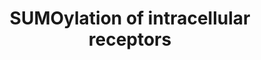 ---
annotations:
- id: PW:0000416
  parent: regulatory pathway
  type: Pathway Ontology
  value: sumoylation pathway
authors:
- ReactomeTeam
- DeSl
description: 'At least 17 nuclear receptors have been discovered to be SUMOylated
  (reviewed in Treuter and Venteclef 2011, Wadosky et al. 2012, Knutson and Lange
  2013). In all but a few cases (notably AR and RORA) SUMOylation causes transcriptional
  repression. Repression by SUMOylation is believed to occur through several mechanisms:
  interference with DNA binding, recruitment of corepressors, retention of corepressors
  at non-target promoters (transrepression), re-localization of nuclear receptors
  within the nucleus, interference with dimerization of receptors, and interference
  (crosstalk) with other post-translational modifications. SUMOylation of receptors
  affects inflammation and disease processes (Anbalagan et al. 2012).  View original
  pathway at [http://www.reactome.org/PathwayBrowser/#DIAGRAM=4090294 Reactome].'
last-edited: 2021-01-25
organisms:
- Homo sapiens
redirect_from:
- /index.php/Pathway:WP4447
- /instance/WP4447
revision: null
schema-jsonld:
- '@context': https://schema.org/
  '@id': https://wikipathways.github.io/pathways/WP4447.html
  '@type': Dataset
  creator:
    '@type': Organization
    name: WikiPathways
  description: 'At least 17 nuclear receptors have been discovered to be SUMOylated
    (reviewed in Treuter and Venteclef 2011, Wadosky et al. 2012, Knutson and Lange
    2013). In all but a few cases (notably AR and RORA) SUMOylation causes transcriptional
    repression. Repression by SUMOylation is believed to occur through several mechanisms:
    interference with DNA binding, recruitment of corepressors, retention of corepressors
    at non-target promoters (transrepression), re-localization of nuclear receptors
    within the nucleus, interference with dimerization of receptors, and interference
    (crosstalk) with other post-translational modifications. SUMOylation of receptors
    affects inflammation and disease processes (Anbalagan et al. 2012).  View original
    pathway at [http://www.reactome.org/PathwayBrowser/#DIAGRAM=4090294 Reactome].'
  keywords:
  - '11DCORST '
  - '22beta-hydroxycholesterol '
  - '24-hydroxycholesterol '
  - 2SUMO1:AR
  - 2SUMO1:NR1H4:chenodeoxycholate
  - 2SUMO1:NR3C1:Glucocorticoid ligand dimer
  - 2SUMO1:NR5A1
  - 2SUMO1:PPARG
  - 2SUMO1:THRA-2
  - 3SUMO1:PGR
  - 3SUMO1:THRB
  - 4SUMO1:NR3C2
  - 5SUMO1:ESR1
  - 'ALDO '
  - AR
  - 'CDCA '
  - 'CORST '
  - 'CORT '
  - ESR1
  - HDAC4
  - 'K119-NR5A1-G97-SUMO1 '
  - 'K132-NR1H4-G97-SUMO1 '
  - 'K146-THRB-G97-SUMO1 '
  - 'K194-NR5A1-G97-SUMO1 '
  - 'K266-ESR1-G97-SUMO1 '
  - 'K268-ESR1-G97-SUMO1 '
  - 'K277-NR3C1-G97-SUMO1 '
  - 'K283-THRA-G97-SUMO1 '
  - 'K293-NR3C1-G97-SUMO1 '
  - 'K299-ESR1-G97-SUMO1 '
  - 'K302-ESR1-G97-SUMO1 '
  - 'K303-ESR1-G97-SUMO1 '
  - 'K386-AR-G97-SUMO1 '
  - 'K388-PGR-G97-SUMO1 '
  - 'K389-THRA-G97-SUMO1 '
  - 'K395-PPARG-G97-SUMO1 '
  - 'K399-NR3C2-G97-SUMO1 '
  - 'K428-NR3C2-G97-SUMO1 '
  - 'K443-THRB-G97-SUMO1 '
  - 'K494-NR3C2-G97-SUMO1 '
  - 'K50-THRB-G97-SUMO1 '
  - 'K520-AR-G97-SUMO1 '
  - 'K531-PGR-G97-SUMO1 '
  - 'K7-PGR-G97-SUMO1 '
  - 'K89-NR3C2-G97-SUMO1 '
  - 'NR1H2 '
  - NR1H2:hydroxycholesterol
  - 'NR1H3-1 '
  - NR1H3:hydroxycholesterol
  - 'NR1H4-2 '
  - 'NR1H4-G97-SUMO1 '
  - NR1H4:chenodeoxycholate
  - 'NR1I2-1 '
  - NR1I2:rifampicin
  - NR2C1
  - 'NR2C1-G97-SUMO1 '
  - 'NR3C1 '
  - NR3C1:(ALDO,11DCORST,CORST,CORT) dimer
  - NR3C2
  - NR4A2
  - NR5A1
  - 'NR5A2-2 '
  - 'NR5A2-G97-SUMO1 '
  - NR5A2:cis-bicyclo(3.3.0)oct-2-ene
  - PGR
  - PIAS1
  - 'PIAS1 '
  - PIAS1,2-1
  - PIAS1,2-2
  - PIAS1,3
  - 'PIAS2-1 '
  - PIAS2-2
  - 'PIAS2-2 '
  - PIAS2-2,PIAS3,PIAS4
  - PIAS3
  - 'PIAS3 '
  - PIAS4
  - 'PIAS4 '
  - PPARA
  - 'PPARA-G97-SUMO1 '
  - PPARG
  - 'PPARG-G97-SUMO1 '
  - RARA
  - RORA
  - 'RORA-G97-SUMO1 '
  - RXRA
  - 'RXRA-G97-SUMO1 '
  - 'Rifampicin '
  - 'SUMO1-5K-ESR1 '
  - 'SUMO1-C93-UBE2I '
  - 'SUMO1-K107,K395-PPARG '
  - 'SUMO1-K108-RXRA '
  - 'SUMO1-K119,K194-NR5A1 '
  - 'SUMO1-K132,K289-NR1H4 '
  - 'SUMO1-K185-PPARA '
  - 'SUMO1-K240-RORA '
  - 'SUMO1-K250-NR2C1 '
  - 'SUMO1-K270-NR5A2-2 '
  - 'SUMO1-K277,K293-NR3C1 '
  - 'SUMO1-K283,K389-THRA '
  - 'SUMO1-K386,520-AR '
  - 'SUMO1-K50,K146,K443-THRB '
  - 'SUMO1-K7,K388,K531-PGR '
  - 'SUMO1-K89,K399,K428.K494-NR3C2 '
  - SUMO1:C93-UBE2I
  - SUMO1:NR2C1
  - SUMO1:NR5A2:cis-bicyclo(3.3.0)oct-2-ene
  - SUMO1:PPARA
  - SUMO1:RORA
  - SUMO1:RXRA
  - 'SUMO2,3-K409,K447-NR1H2 '
  - SUMO2,3-K558,K577-NR4A2
  - SUMO2,3-NR1H2:hydroxycholesterol
  - 'SUMO2,3-NR1H3 '
  - SUMO2,3-NR1H3:hydroxysterol
  - 'SUMO2-C93-UBE2I '
  - SUMO2-K119,K194-NR5A1
  - SUMO2-K166,K171,K399-RARA
  - SUMO2-K240-RORA
  - SUMO2-VDR
  - SUMO2:UBE2I
  - 'SUMO3-C93-UBE2I '
  - SUMO3-K283,K389-THRA-2
  - SUMO3-K50,K146,K443-THRB
  - 'SUMO3-NR1I2 '
  - SUMO3-NR1I2:rifampicin
  - SUMO3:UBE2I
  - THRA-2
  - THRB
  - UBE2I
  - 'UBE2I-G92-SUMO3 '
  - 'UBE2I-G93-SUMO2 '
  - 'UBE2I-G97-SUMO1 '
  - UBE2I:SUMO2,UBE2I:SUMO3
  - VDR
  - 'cis-bicyclo(3.3.0)oct-2-ene '
  license: CC0
  name: SUMOylation of intracellular receptors
seo: CreativeWork
title: SUMOylation of intracellular receptors
wpid: WP4447
---
